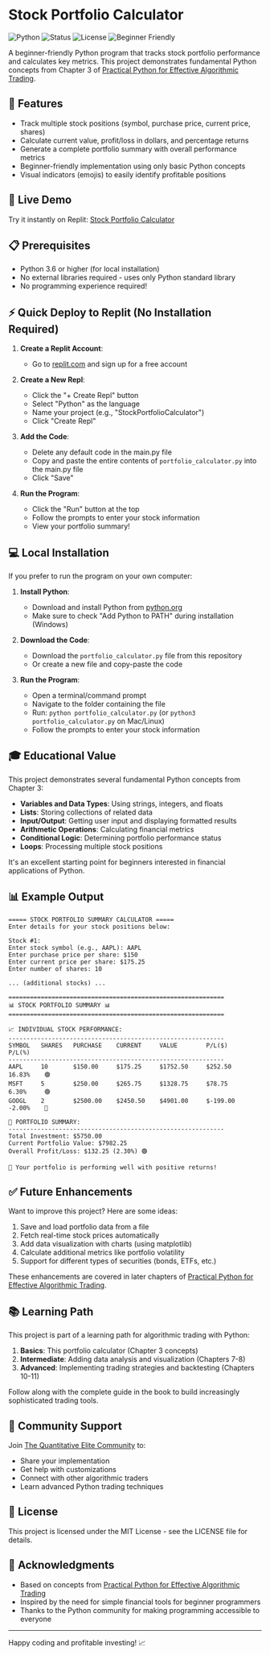 # Stock Portfolio Calculator

![Python](https://img.shields.io/badge/Python-3.6+-blue.svg)
![Status](https://img.shields.io/badge/Status-Active-green.svg)
![License](https://img.shields.io/badge/License-MIT-green.svg)
![Beginner Friendly](https://img.shields.io/badge/Beginner-Friendly-brightgreen.svg)

A beginner-friendly Python program that tracks stock portfolio performance and calculates key metrics. This project demonstrates fundamental Python concepts from Chapter 3 of [Practical Python for Effective Algorithmic Trading](https://www.amazon.com/dp/B0F3S8FQ7C).



## 🌟 Features

- Track multiple stock positions (symbol, purchase price, current price, shares)
- Calculate current value, profit/loss in dollars, and percentage returns
- Generate a complete portfolio summary with overall performance metrics
- Beginner-friendly implementation using only basic Python concepts
- Visual indicators (emojis) to easily identify profitable positions

## 🚀 Live Demo

Try it instantly on Replit: [Stock Portfolio Calculator](https://replit.com/@rathorekuldeeps/stockportfoliocalculatorbasic)

## 📋 Prerequisites

- Python 3.6 or higher (for local installation)
- No external libraries required - uses only Python standard library
- No programming experience required!

## ⚡ Quick Deploy to Replit (No Installation Required)

1. **Create a Replit Account**:
   - Go to [replit.com](https://replit.com) and sign up for a free account

2. **Create a New Repl**:
   - Click the "+ Create Repl" button
   - Select "Python" as the language
   - Name your project (e.g., "StockPortfolioCalculator")
   - Click "Create Repl"

3. **Add the Code**:
   - Delete any default code in the main.py file
   - Copy and paste the entire contents of `portfolio_calculator.py` into the main.py file
   - Click "Save"

4. **Run the Program**:
   - Click the "Run" button at the top
   - Follow the prompts to enter your stock information
   - View your portfolio summary!



## 💻 Local Installation

If you prefer to run the program on your own computer:

1. **Install Python**:
   - Download and install Python from [python.org](https://www.python.org/downloads/)
   - Make sure to check "Add Python to PATH" during installation (Windows)

2. **Download the Code**:
   - Download the `portfolio_calculator.py` file from this repository
   - Or create a new file and copy-paste the code

3. **Run the Program**:
   - Open a terminal/command prompt
   - Navigate to the folder containing the file
   - Run: `python portfolio_calculator.py` (or `python3 portfolio_calculator.py` on Mac/Linux)
   - Follow the prompts to enter your stock information

## 🎓 Educational Value

This project demonstrates several fundamental Python concepts from Chapter 3:

- **Variables and Data Types**: Using strings, integers, and floats
- **Lists**: Storing collections of related data
- **Input/Output**: Getting user input and displaying formatted results
- **Arithmetic Operations**: Calculating financial metrics
- **Conditional Logic**: Determining portfolio performance status
- **Loops**: Processing multiple stock positions

It's an excellent starting point for beginners interested in financial applications of Python.

## 📊 Example Output

```
===== STOCK PORTFOLIO SUMMARY CALCULATOR =====
Enter details for your stock positions below:

Stock #1:
Enter stock symbol (e.g., AAPL): AAPL
Enter purchase price per share: $150
Enter current price per share: $175.25
Enter number of shares: 10

... (additional stocks) ...

============================================================
📊 STOCK PORTFOLIO SUMMARY 📊
============================================================

📈 INDIVIDUAL STOCK PERFORMANCE:
------------------------------------------------------------
SYMBOL   SHARES   PURCHASE    CURRENT     VALUE        P/L($)        P/L(%)    
------------------------------------------------------------
AAPL     10       $150.00     $175.25     $1752.50     $252.50       16.83%    🟢
MSFT     5        $250.00     $265.75     $1328.75     $78.75        6.30%     🟢
GOOGL    2        $2500.00    $2450.50    $4901.00     $-199.00      -2.00%    🔴

💼 PORTFOLIO SUMMARY:
------------------------------------------------------------
Total Investment: $5750.00
Current Portfolio Value: $7982.25
Overall Profit/Loss: $132.25 (2.30%) 🟢

🎉 Your portfolio is performing well with positive returns!
```

## ✅ Future Enhancements

Want to improve this project? Here are some ideas:

1. Save and load portfolio data from a file
2. Fetch real-time stock prices automatically
3. Add data visualization with charts (using matplotlib)
4. Calculate additional metrics like portfolio volatility
5. Support for different types of securities (bonds, ETFs, etc.)

These enhancements are covered in later chapters of [Practical Python for Effective Algorithmic Trading](https://www.amazon.com/dp/B0F3S8FQ7C).

## 📚 Learning Path

This project is part of a learning path for algorithmic trading with Python:

1. **Basics**: This portfolio calculator (Chapter 3 concepts)
2. **Intermediate**: Adding data analysis and visualization (Chapters 7-8)
3. **Advanced**: Implementing trading strategies and backtesting (Chapters 10-11)

Follow along with the complete guide in the book to build increasingly sophisticated trading tools.

## 🤝 Community Support

Join [The Quantitative Elite Community](https://www.skool.com/the-quantitative-elite) to:
- Share your implementation
- Get help with customizations
- Connect with other algorithmic traders
- Learn advanced Python trading techniques

## 📝 License

This project is licensed under the MIT License - see the LICENSE file for details.

## 🙏 Acknowledgments

- Based on concepts from [Practical Python for Effective Algorithmic Trading](https://www.amazon.com/dp/B0F3S8FQ7C)
- Inspired by the need for simple financial tools for beginner programmers
- Thanks to the Python community for making programming accessible to everyone

---

Happy coding and profitable investing! 📈